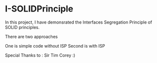 # I-SOLIDPrinciple

In this project, I have demonsrated the Interfaces Segregation Principle of SOLID principles.

There are two approaches

One is simple code without ISP
Second is with ISP

Special Thanks to : Sir Tim Corey :)
